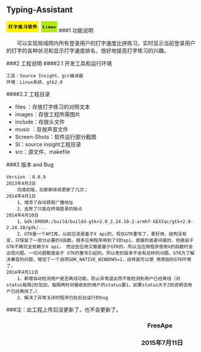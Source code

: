 ## Typing-Assistant ##
![打字练习软件](./images/tag1.png)&ensp;![Linux](./images/tag2.png)
###1 功能说明

&emsp;&emsp;可以实现局域网内所有登录用户的打字速度比拼练习，实时显示当前登录用户的打字的各种状况和显示打字速度排名，很好地提高打字练习的兴趣。

###2 工程说明
####2.1 开发工具和运行环境

	工具：Source Insight、gcc编译器
	环境：Linux系统、gtk2.0

####2.2 工程目录

- files	：存放打字练习的对照文本
- images：存放工程所需图片
- include：存放头文件
- music	：存放声音文件
- Screen-Shots：软件运行部分截图
- SI：source insight工程目录
- src：源文件、makefile

###3 版本 and Bug

	Version	：0.0.9
	2013年4月3日 
		完成初版，后断断续续更新了几次；
	2014年4月1日
		1、增添了自动获取广播地址
		2、去除了只能在终端登录的缺点
	2014年4月10日
		1、Gdk:ERROR:/build/buildd-gtk+2.0_2.24.10-2-armhf-GEXIqc/gtk+2.0-2.24.10/gdk/...
		2、GTK是一个API库，以前应该是基于X api的，现在GTK重写了，更好用，结构没有变，只保留了一部分必要的X函数。很多应用程序用到了X的api，直接的或者间接的，但是由于GTK不再完全依赖于X api， 而这些应用又都是基于GTK的，所以当应用程序使用X的函数时会出现问题。一切问题都是由于 GTK的重写引起的。所以老的版本不会有这样的问题。GTK为了解决兼容的问题，增加了一个选项GDK_NATIVE_WINDOWS=1，这样就可以使 用原始的GTK环境了。
	2014年4月11日
		1、新增自动检测用户是否离线功能，防止异常退出而不能检测到用户已经离线（对status每隔2秒加加，每隔两秒对接收到的用户的status置1，如果status大于2则说明该用户已经离线了。）
		2、解决了异常关闭时程序仍在后台运行的bug

###注：此工程上传后没更新了，也不会更新了。

### &emsp;&emsp;&emsp;&emsp;&emsp;&emsp;&emsp;&emsp;&emsp;&emsp;&emsp;&emsp;&emsp;&emsp;&emsp;&emsp;&emsp;&emsp;&emsp;&emsp;&emsp;&emsp;&emsp;FreeApe 
### &emsp;&emsp;&emsp;&emsp;&emsp;&emsp;&emsp;&emsp;&emsp;&emsp;&emsp;&emsp;&emsp;&emsp;&emsp;&emsp;&emsp;&emsp;&emsp;&emsp;&emsp;&emsp;2015年7月11日